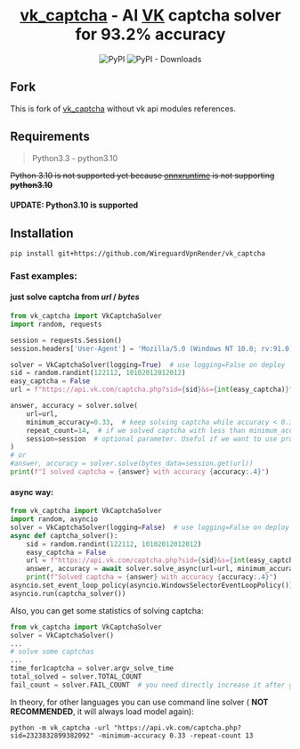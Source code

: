 
<h1 align="center">
<a href="https://github.com/imartemy1524/vk_captcha">vk_captcha</a> 
- AI <a href="https://vk.com/dev">VK</a> captcha solver for <b>93.2%</b> accuracy
</h1>
<p align="center">
    <img alt="PyPI" src="https://img.shields.io/pypi/v/vk-captcha?color=green&label=PyPI">
    <img alt="PyPI - Downloads" src="https://img.shields.io/github/downloads/imartemy1524/vk_captcha/total">
</p>

## Fork
This is fork of [vk_captcha](https://github.com/imartemy1524/vk_captcha) without vk api modules references.

## Requirements
> Python3.3 - python3.10

~~Python 3.10 is not supported yet because 
[onnxruntime](https://pypi.org/project/onnxruntime/) 
is not supporting **python3.10**~~

#### UPDATE: Python3.10 is supported

## Installation

```
pip install git+https://github.com/WireguardVpnRender/vk_captcha
```


### Fast examples:

#### just solve captcha from *url* / *bytes*


```python
from vk_captcha import VkCaptchaSolver
import random, requests

session = requests.Session()  
session.headers['User-Agent'] = 'Mozilla/5.0 (Windows NT 10.0; rv:91.0) Gecko/20100101 Firefox/91.0'

solver = VkCaptchaSolver(logging=True)  # use logging=False on deploy
sid = random.randint(122112, 10102012012012)
easy_captcha = False
url = f"https://api.vk.com/captcha.php?sid={sid}&s={int(easy_captcha)}"

answer, accuracy = solver.solve(
    url=url,
    minimum_accuracy=0.33,  # keep solving captcha while accuracy < 0.33
    repeat_count=14,  # if we solved captcha with less than minimum_accuracy, then retry repeat_count times
    session=session  # optional parameter. Useful if we want to use proxy or specific headers
)
# or
#answer, accuracy = solver.solve(bytes_data=session.get(url))
print(f"I solved captcha = {answer} with accuracy {accuracy:.4}")
```

#### async way:

```python
from vk_captcha import VkCaptchaSolver
import random, asyncio
solver = VkCaptchaSolver(logging=False)  # use logging=False on deploy
async def captcha_solver():
    sid = random.randint(122112, 10102012012012)
    easy_captcha = False
    url = f"https://api.vk.com/captcha.php?sid={sid}&s={int(easy_captcha)}"
    answer, accuracy = await solver.solve_async(url=url, minimum_accuracy=0.4, repeat_count=10)
    print(f"Solved captcha = {answer} with accuracy {accuracy:.4}")
asyncio.set_event_loop_policy(asyncio.WindowsSelectorEventLoopPolicy()) # Only in windows
asyncio.run(captcha_solver())
```
Also, you can get some statistics of solving captcha:
```python
from vk_captcha import VkCaptchaSolver
solver = VkCaptchaSolver()
...
# solve some captchas
...
time_for1captcha = solver.argv_solve_time
total_solved = solver.TOTAL_COUNT
fail_count = solver.FAIL_COUNT  # you need directly increase it after getting second captcha error
```

In theory, for other languages you can use command line solver ( **NOT RECOMMENDED**, it will always load model again):

```
python -m vk_captcha -url "https://api.vk.com/captcha.php?sid=2323832899382092" -minimum-accuracy 0.33 -repeat-count 13
```
